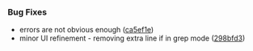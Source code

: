 
### Bug Fixes

* errors are not obvious enough ([ca5ef1e](https://github.com/aversini/teeny-file-search/commit/ca5ef1e1457fa421cc9a9c0216f9d3829f03e9ae))
* minor UI refinement - removing extra line if in grep mode ([298bfd3](https://github.com/aversini/teeny-file-search/commit/298bfd3aa339cb4a25429dbe4d11616de5e6fc88))

